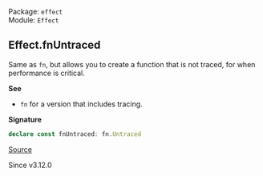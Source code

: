 Package: `effect`<br />
Module: `Effect`<br />

## Effect.fnUntraced

Same as `fn`, but allows you to create a function that is not traced, for when performance is critical.

**See**

- `fn` for a version that includes tracing.

**Signature**

```ts
declare const fnUntraced: fn.Untraced
```

[Source](https://github.com/Effect-TS/effect/tree/main/packages/effect/src/Effect.ts#L14734)

Since v3.12.0